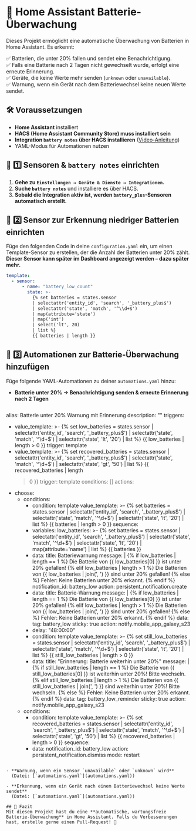 # 🔋 Home Assistant Batterie-Überwachung

Dieses Projekt ermöglicht eine automatische Überwachung von Batterien in Home Assistant. Es erkennt:

✅ Batterien, die unter 20% fallen und sendet eine Benachrichtigung.  
✅ Falls eine Batterie nach 2 Tagen nicht gewechselt wurde, erfolgt eine erneute Erinnerung.  
✅ Geräte, die keine Werte mehr senden (`unknown` oder `unavailable`).  
✅ Warnung, wenn ein Gerät nach dem Batteriewechsel keine neuen Werte sendet.  

## 🛠️ Voraussetzungen
- **Home Assistant** installiert
- **HACS (Home Assistant Community Store) muss installiert sein**
- **Integration `battery notes` über HACS installieren** ([Video-Anleitung](https://www.youtube.com/watch?v=D403Vy2VaFA&t=1278s))
- YAML-Modus für Automationen nutzen

## 📌 1️⃣ Sensoren & `battery notes` einrichten

1. **Gehe zu `Einstellungen → Geräte & Dienste → Integrationen`.**
2. **Suche `battery notes`** und installiere es über HACS.
3. **Sobald die Integration aktiv ist, werden `battery_plus`-Sensoren automatisch erstellt.**

## 📌 2️⃣ Sensor zur Erkennung niedriger Batterien einrichten

Füge den folgenden Code in deine `configuration.yaml` ein, um einen Template-Sensor zu erstellen, der die Anzahl der Batterien unter 20% zählt. **Dieser Sensor kann später im Dashboard angezeigt werden – dazu später mehr.**

```yaml
template:
  - sensor:
      - name: "battery_low_count"
        state: >-
          {% set batteries = states.sensor 
          | selectattr('entity_id', 'search', '_battery_plus$') 
          | selectattr('state', 'match', '^\\d+$') 
          | map(attribute='state') 
          | map('int') 
          | select('lt', 20) 
          | list %}
          {{ batteries | length }}
```

## 📌 3️⃣ Automationen zur Batterie-Überwachung hinzufügen

Füge folgende YAML-Automationen zu deiner `automations.yaml` hinzu:

- **Batterie unter 20% → Benachrichtigung senden & erneute Erinnerung nach 2 Tagen**  
  ```yaml
alias: Batterie unter 20% Warnung mit Erinnerung
description: ""
triggers:
  - value_template: >-
      {% set low_batteries = states.sensor  | selectattr('entity_id', 'search',
      '_battery_plus$')  | selectattr('state', 'match', '^\d+$')  |
      selectattr('state', 'lt', '20')  | list %} {{ low_batteries | length > 0
      }}
    trigger: template
  - value_template: >-
      {% set recovered_batteries = states.sensor  | selectattr('entity_id',
      'search', '_battery_plus$')  | selectattr('state', 'match', '^\d+$')  |
      selectattr('state', 'gt', '50')  | list %} {{ recovered_batteries | length
      > 0 }}
    trigger: template
conditions: []
actions:
  - choose:
      - conditions:
          - condition: template
            value_template: >-
              {% set batteries = states.sensor  | selectattr('entity_id',
              'search', '_battery_plus$')  | selectattr('state', 'match',
              '^\d+$')  | selectattr('state', 'lt', '20')  | list %} {{
              batteries | length > 0 }}
        sequence:
          - variables:
              low_batteries: >-
                {% set batteries = states.sensor  | selectattr('entity_id',
                'search', '_battery_plus$')  | selectattr('state', 'match',
                '^\d+$')  | selectattr('state', 'lt', '20')  |
                map(attribute='name')  | list %} {{ batteries }}
          - data:
              title: Batteriewarnung
              message: |
                {% if low_batteries | length == 1 %}
                  Die Batterie von {{ low_batteries[0] }} ist unter 20% gefallen!
                {% elif low_batteries | length > 1 %}
                  Die Batterien von {{ low_batteries | join(', ') }} sind unter 20% gefallen!
                {% else %}
                  Fehler: Keine Batterien unter 20% erkannt.
                {% endif %}
              notification_id: battery_low
            action: persistent_notification.create
          - data:
              title: Batterie-Warnung
              message: |
                {% if low_batteries | length == 1 %}
                  Die Batterie von {{ low_batteries[0] }} ist unter 20% gefallen!
                {% elif low_batteries | length > 1 %}
                  Die Batterien von {{ low_batteries | join(', ') }} sind unter 20% gefallen!
                {% else %}
                  Fehler: Keine Batterien unter 20% erkannt.
                {% endif %}
              data:
                tag: battery_low
                sticky: true
            action: notify.mobile_app_galaxy_s23
          - delay: "48:00:00"
          - condition: template
            value_template: >-
              {% set still_low_batteries = states.sensor  |
              selectattr('entity_id', 'search', '_battery_plus$')  |
              selectattr('state', 'match', '^\d+$')  | selectattr('state', 'lt',
              '20')  | list %} {{ still_low_batteries | length > 0 }}
          - data:
              title: "Erinnerung: Batterie weiterhin unter 20%"
              message: |
                {% if still_low_batteries | length == 1 %}
                  Die Batterie von {{ still_low_batteries[0] }} ist weiterhin unter 20%! Bitte wechseln.
                {% elif still_low_batteries | length > 1 %}
                  Die Batterien von {{ still_low_batteries | join(', ') }} sind weiterhin unter 20%! Bitte wechseln.
                {% else %}
                  Fehler: Keine Batterien unter 20% erkannt.
                {% endif %}
              data:
                tag: battery_low_reminder
                sticky: true
            action: notify.mobile_app_galaxy_s23
      - conditions:
          - condition: template
            value_template: >-
              {% set recovered_batteries = states.sensor  |
              selectattr('entity_id', 'search', '_battery_plus$')  |
              selectattr('state', 'match', '^\d+$')  | selectattr('state', 'gt',
              '50')  | list %} {{ recovered_batteries | length > 0 }}
        sequence:
          - data:
              notification_id: battery_low
            action: persistent_notification.dismiss
mode: restart

```

- **Warnung, wenn ein Sensor `unavailable` oder `unknown` wird**  
  (Datei: [`automations.yaml`](automations.yaml))

- **Erkennung, wenn ein Gerät nach einem Batteriewechsel keine Werte sendet**  
  (Datei: [`automations.yaml`](automations.yaml))

## 🎯 Fazit
Mit diesem Projekt hast du eine **automatische, wartungsfreie Batterie-Überwachung** in Home Assistant. Falls du Verbesserungen hast, erstelle gerne einen Pull-Request! 🚀
